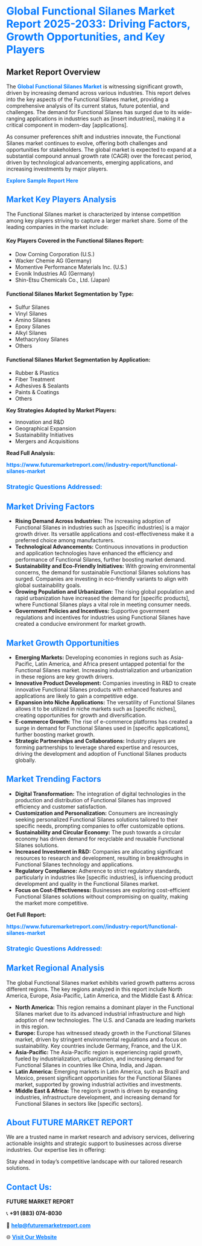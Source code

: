 <h1 style="color: #007BFF;">Global Functional Silanes Market Report 2025-2033: Driving Factors, Growth Opportunities, and Key Players</h1>

<section id="overview">
<h2>Market Report Overview</h2>
<p>The <a href="https://www.futuremarketreport.com//industry-report/functional-silanes-market" style="color: #007BFF; text-decoration: none;"><strong>Global Functional Silanes Market</strong></a> is witnessing significant growth, driven by increasing demand across various industries. This report delves into the key aspects of the Functional Silanes market, providing a comprehensive analysis of its current status, future potential, and challenges. The demand for Functional Silanes has surged due to its wide-ranging applications in industries such as [insert industries], making it a critical component in modern-day [applications].</p>
<p>As consumer preferences shift and industries innovate, the Functional Silanes market continues to evolve, offering both challenges and opportunities for stakeholders. The global market is expected to expand at a substantial compound annual growth rate (CAGR) over the forecast period, driven by technological advancements, emerging applications, and increasing investments by major players.</p>
</section>

<section id="overview">
<p><a href="https://www.futuremarketreport.com//request-sample/reportId=53084" style="color: #007BFF; text-decoration: none;"><strong>Explore Sample Report Here</strong></a></p>
</section>

<section id="key-players">
<h2 style="color: #007BFF;">Market Key Players Analysis</h2>
<p>The Functional Silanes market is characterized by intense competition among key players striving to capture a larger market share. Some of the leading companies in the market include:</p>
<h4>Key Players Covered in the Functional Silanes Report:</h4>
<ul><li>Dow Corning Corporation (U.S.)</li><li>Wacker Chemie AG (Germany)</li><li>Momentive Performance Materials Inc. (U.S.)</li><li>Evonik Industries AG (Germany)</li><li>Shin-Etsu Chemicals Co., Ltd. (Japan)</li></ul>
<h4>Functional Silanes Market Segmentation by Type:</h4>
<ul><li>Sulfur Silanes</li><li>Vinyl Silanes</li><li>Amino Silanes</li><li>Epoxy Silanes</li><li>Alkyl Silanes</li><li>Methacryloxy Silanes</li><li>Others</li></ul>

<h4>Functional Silanes Market Segmentation by Application:</h4>
<ul><li>Rubber &amp; Plastics</li><li>Fiber Treatment</li><li>Adhesives &amp; Sealants</li><li>Paints &amp; Coatings</li><li>Others</li></ul>
<p><strong>Key Strategies Adopted by Market Players:</strong></p>
<ul>
<li>Innovation and R&D</li>
<li>Geographical Expansion</li>
<li>Sustainability Initiatives</li>
<li>Mergers and Acquisitions</li>
</ul>
</section>

<section>
<p><strong>Read Full Analysis: </strong></p><a href="https://www.futuremarketreport.com//industry-report/functional-silanes-market" style="color: #007BFF; text-decoration: none;"><strong>https://www.futuremarketreport.com//industry-report/functional-silanes-market</strong></a>
<h3 style="color: #007BFF;">Strategic Questions Addressed:</h3>
</section>

<section id="driving-factors">
<h2 style="color: #007BFF;">Market Driving Factors</h2>
<ul>
<li><strong>Rising Demand Across Industries:</strong> The increasing adoption of Functional Silanes in industries such as [specific industries] is a major growth driver. Its versatile applications and cost-effectiveness make it a preferred choice among manufacturers.</li>
<li><strong>Technological Advancements:</strong> Continuous innovations in production and application technologies have enhanced the efficiency and performance of Functional Silanes, further boosting market demand.</li>
<li><strong>Sustainability and Eco-Friendly Initiatives:</strong> With growing environmental concerns, the demand for sustainable Functional Silanes solutions has surged. Companies are investing in eco-friendly variants to align with global sustainability goals.</li>
<li><strong>Growing Population and Urbanization:</strong> The rising global population and rapid urbanization have increased the demand for [specific products], where Functional Silanes plays a vital role in meeting consumer needs.</li>
<li><strong>Government Policies and Incentives:</strong> Supportive government regulations and incentives for industries using Functional Silanes have created a conducive environment for market growth.</li>
</ul>
</section>

<section id="growth-opportunities">
<h2 style="color: #007BFF;">Market Growth Opportunities</h2>
<ul>
<li><strong>Emerging Markets:</strong> Developing economies in regions such as Asia-Pacific, Latin America, and Africa present untapped potential for the Functional Silanes market. Increasing industrialization and urbanization in these regions are key growth drivers.</li>
<li><strong>Innovative Product Development:</strong> Companies investing in R&D to create innovative Functional Silanes products with enhanced features and applications are likely to gain a competitive edge.</li>
<li><strong>Expansion into Niche Applications:</strong> The versatility of Functional Silanes allows it to be utilized in niche markets such as [specific niches], creating opportunities for growth and diversification.</li>
<li><strong>E-commerce Growth:</strong> The rise of e-commerce platforms has created a surge in demand for Functional Silanes used in [specific applications], further boosting market growth.</li>
<li><strong>Strategic Partnerships and Collaborations:</strong> Industry players are forming partnerships to leverage shared expertise and resources, driving the development and adoption of Functional Silanes products globally.</li>
</ul>
</section>

<section id="trending-factors">
<h2 style="color: #007BFF;">Market Trending Factors</h2>
<ul>
<li><strong>Digital Transformation:</strong> The integration of digital technologies in the production and distribution of Functional Silanes has improved efficiency and customer satisfaction.</li>
<li><strong>Customization and Personalization:</strong> Consumers are increasingly seeking personalized Functional Silanes solutions tailored to their specific needs, prompting companies to offer customizable options.</li>
<li><strong>Sustainability and Circular Economy:</strong> The push towards a circular economy has driven demand for recyclable and reusable Functional Silanes solutions.</li>
<li><strong>Increased Investment in R&D:</strong> Companies are allocating significant resources to research and development, resulting in breakthroughs in Functional Silanes technology and applications.</li>
<li><strong>Regulatory Compliance:</strong> Adherence to strict regulatory standards, particularly in industries like [specific industries], is influencing product development and quality in the Functional Silanes market.</li>
<li><strong>Focus on Cost-Effectiveness:</strong> Businesses are exploring cost-efficient Functional Silanes solutions without compromising on quality, making the market more competitive.</li>
</ul>
</section>

<section>
<p><strong>Get Full Report: </strong></p><a href="https://www.futuremarketreport.com//industry-report/functional-silanes-market" style="color: #007BFF; text-decoration: none;"><strong>https://www.futuremarketreport.com//industry-report/functional-silanes-market</strong></a>
<h3 style="color: #007BFF;">Strategic Questions Addressed:</h3>
</section>


<section id="regional-analysis">
<h2 style="color: #007BFF;">Market Regional Analysis</h2>
<p>The global Functional Silanes market exhibits varied growth patterns across different regions. The key regions analyzed in this report include North America, Europe, Asia-Pacific, Latin America, and the Middle East & Africa:</p>
<ul>
<li><strong>North America:</strong> This region remains a dominant player in the Functional Silanes market due to its advanced industrial infrastructure and high adoption of new technologies. The U.S. and Canada are leading markets in this region.</li>
<li><strong>Europe:</strong> Europe has witnessed steady growth in the Functional Silanes market, driven by stringent environmental regulations and a focus on sustainability. Key countries include Germany, France, and the U.K.</li>
<li><strong>Asia-Pacific:</strong> The Asia-Pacific region is experiencing rapid growth, fueled by industrialization, urbanization, and increasing demand for Functional Silanes in countries like China, India, and Japan.</li>
<li><strong>Latin America:</strong> Emerging markets in Latin America, such as Brazil and Mexico, present significant opportunities for the Functional Silanes market, supported by growing industrial activities and investments.</li>
<li><strong>Middle East & Africa:</strong> The region’s growth is driven by expanding industries, infrastructure development, and increasing demand for Functional Silanes in sectors like [specific sectors].</li>
</ul>
</section>

<footer>
<h2 style="color: #007BFF;">About FUTURE MARKET REPORT</h2>
<p>We are a trusted name in market research and advisory services, delivering actionable insights and strategic support to businesses across diverse industries. Our expertise lies in offering:</p>

<p>Stay ahead in today’s competitive landscape with our tailored research solutions.</p>

<h2 style="color: #007BFF;">Contact Us:</h2>
<p><strong>FUTURE MARKET REPORT</strong></p>
<p>📞 <strong>+91 (883) 074-8030</strong></p>
<p>📧 <strong><a href="mailto:help@futuremarketreport.com" style="color: #007BFF;">help@futuremarketreport.com</a></strong></p>
<p>🌐 <strong><a href="https://www.futuremarketreport.com/" style="color: #007BFF;">Visit Our Website</a></strong></p>
</footer>